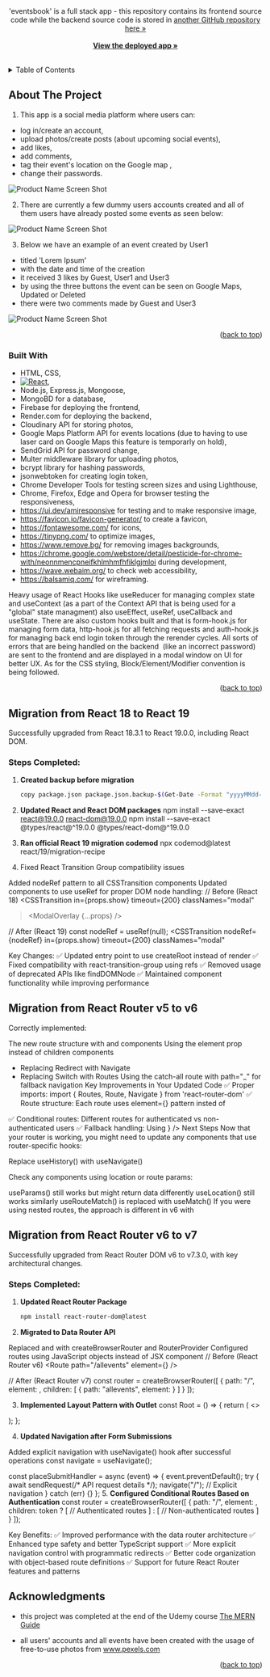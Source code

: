 <a name="readme-top"></a>

<!-- PROJECT LOGO -->
<br />
<div align="center">

  <p>
    'eventsbook' is a full stack app - this repository contains its frontend source code while
    the backend source code is stored in 
    <a href="https://github.com/spatulatom/backend-eventsbook">
    another GitHub repository  here »</a>
    <br />
    <br />
    <a href="https://eventsbook-91260.web.app/allevents"><strong>View the deployed app »</strong></a>
    <br />
    <br />
   
  </p>
</div>

<!-- TABLE OF CONTENTS -->
<details>
  <summary>Table of Contents</summary>
  <ol>
    <li><a href="#about-the-project">About The Project</a></li>
    <li><a href="#built-with">Built With</a></li>
    <li><a href="#migration-from-react-18-to-react-19">Migration from React 18 to React 19, including React DOM</a></li>
    <li><a href="#migration-from-react-router-v5-to-v6">Migration from React Router v5 to v6</a></li>
    <li><a href="#migration-from-react-router-v6-to-v7">Migration from React Router v6 to v7</a></li>
    <li><a href="#acknowledgments">Acknowledgments</a></li>
  </ol>
</details>

<!-- ABOUT THE PROJECT -->

## About The Project

1. This app is a social media platform where users can:

- log in/create an account,
- upload photos/create posts (about upcoming social events),
- add likes,
- add comments,
- tag their event's location on the Google map ,
- change their passwords.

![Product Name Screen Shot](imgs/eb1.png)

2. There are currently a few dummy users accounts created and all of them users have already posted some events as seen below:

![Product Name Screen Shot](imgs/eb5.png)

3. Below we have an example of an event created by User1

- titled 'Lorem Ipsum'
- with the date and time of the creation
- it received 3 likes by Guest, User1 and User3
- by using the three buttons the event can be seen on Google Maps,
  Updated or Deleted
- there were two comments made by Guest and User3

![Product Name Screen Shot](imgs/eb6.png)

<p align="right">(<a href="#readme-top">back to top</a>)</p>

### Built With

- HTML, CSS,
- [![React][react.js]][react-url],
- Node.js, Express.js, Mongoose,
- MongoBD for a database,
- Firebase for deploying the frontend,
- Render.com for deploying the backend,
- Cloudinary API for storing photos,
- Google Maps Platform API for events locations (due to having to use laser card on Google Maps this
  feature is temporarly on hold),
- SendGrid API for password change,
- Multer middleware library for uploading photos,
- bcrypt library for hashing passwords,
- jsonwebtoken for creating login token,
- Chrome Developer Tools for testing screen sizes and using Lighthouse,
- Chrome, Firefox, Edge and Opera for browser testing the responsiveness,
- https://ui.dev/amiresponsive for testing and to make responsive image,
- https://favicon.io/favicon-generator/ to create a favicon,
- https://fontawesome.com/ for icons,
- https://tinypng.com/ to optimize images,
- https://www.remove.bg/ for removing images backgrounds,
- https://chrome.google.com/webstore/detail/pesticide-for-chrome-with/neonnmencpneifkhlmhmfhfiklgjmloi during development,
- https://wave.webaim.org/ to check web accessibility,
- https://balsamiq.com/ for wireframing.

Heavy usage of React Hooks like useReducer for managing complex state and useContext (as a part of the Context API that is being used for a "global" state managment) also useEffect, useRef, useCallback and useState. There are also custom hooks built and that is form-hook.js for managing form data, http-hook.js for all fetching requests and auth-hook.js for managing back end login token through the rerender cycles.
All sorts of errors that are being handled on the backend  (like an incorrect password) are sent to the frontend and are displayed in a modal window on UI for better UX.
As for the CSS styling, Block/Element/Modifier convention is being followed.

<p align="right">(<a href="#readme-top">back to top</a>)</p>

<!-- ACKNOWLEDGMENTS -->



## Migration from React 18 to React 19

Successfully upgraded from React 18.3.1 to React 19.0.0, including React DOM.

### Steps Completed:

1. **Created backup before migration**

   ```bash
   copy package.json package.json.backup-$(Get-Date -Format "yyyyMMdd-HHmmss")

   ```

2. **Updated React and React DOM packages**
   npm install --save-exact react@19.0.0 react-dom@19.0.0
   npm install --save-exact @types/react@^19.0.0 @types/react-dom@^19.0.0

3. **Ran official React 19 migration codemod**
   npx codemod@latest react/19/migration-recipe

4. Fixed React Transition Group compatibility issues

Added nodeRef pattern to all CSSTransition components
Updated components to use useRef for proper DOM node handling:
// Before (React 18)
<CSSTransition
in={props.show}
timeout={200}
classNames="modal"

> <ModalOverlay {...props} />
> </CSSTransition>

// After (React 19)
const nodeRef = useRef(null);
<CSSTransition
nodeRef={nodeRef}
in={props.show}
timeout={200}
classNames="modal"

>

  <div ref={nodeRef}>
    <ModalOverlay {...props} />
  </div>
</CSSTransition>
Key Changes:
✅ Updated entry point to use createRoot instead of render
✅ Fixed compatibility with react-transition-group using refs
✅ Removed usage of deprecated APIs like findDOMNode
✅ Maintained component functionality while improving performance


## Migration from React Router v5 to v6

Correctly implemented:

The new route structure with <Routes> and <Route> components
Using the element prop instead of children components
- Replacing Redirect with Navigate
- Replacing Switch with Routes
Using the catch-all route with path="_" for fallback navigation
Key Improvements in Your Updated Code
✅ Proper imports: import { Routes, Route, Navigate } from 'react-router-dom'
✅ Route structure: Each route uses element={<Component />} pattern insted of  
<Route path="/events/new" exact>
<NewEvent />
</Route>
✅ Conditional routes: Different routes for authenticated vs non-authenticated users
✅ Fallback handling: Using <Route path="_" element={<Navigate to="/allevents" />} />
Next Steps
Now that your router is working, you might need to update any components that use router-specific hooks:

Replace useHistory() with useNavigate()

Check any components using location or route params:

useParams() still works but might return data differently
useLocation() still works similarly
useRouteMatch() is replaced with useMatch()
If you were using nested routes, the approach is different in v6 with <Outlet />



## Migration from React Router v6 to v7

Successfully upgraded from React Router DOM v6 to v7.3.0, with key architectural changes.

### Steps Completed:

1. **Updated React Router Package**
   ```bash
   npm install react-router-dom@latest

2.  **Migrated to Data Router API**

Replaced <BrowserRouter> and <Routes> with createBrowserRouter and RouterProvider
Configured routes using JavaScript objects instead of JSX component
// Before (React Router v6)
<BrowserRouter>
  <Routes>
    <Route path="/allevents" element={<AllEvents />} />
  </Routes>
</BrowserRouter>

// After (React Router v7)
const router = createBrowserRouter([
  {
    path: "/",
    element: <Root />,
    children: [
      { path: "allevents", element: <AllEvents /> }
    ]
  }
]);

<RouterProvider router={router} />

3. **Implemented Layout Pattern with Outlet**
const Root = () => {
  return (
    <>
      <MainNavigation />
      <main>
        <Outlet />
      </main>
    </>
  );
};

4. **Updated Navigation after Form Submissions**

Added explicit navigation with useNavigate() hook after successful operations
const navigate = useNavigate();

const placeSubmitHandler = async (event) => {
  event.preventDefault();
  try {
    await sendRequest(/* API request details */);
    navigate("/"); // Explicit navigation
  } catch (err) {}
};
5. **Configured Conditional Routes Based on Authentication**
const router = createBrowserRouter([
  {
    path: "/",
    element: <Root />,
    children: token ? [
      // Authenticated routes
    ] : [
      // Non-authenticated routes
    ]
  }
]);

Key Benefits:
✅ Improved performance with the data router architecture
✅ Enhanced type safety and better TypeScript support
✅ More explicit navigation control with programmatic redirects
✅ Better code organization with object-based route definitions
✅ Support for future React Router features and patterns

## Acknowledgments

- this project was completed at the end of the Udemy course <a href="https://www.udemy.com/course/react-nodejs-express-mongodb-the-mern-fullstack-guide/learn/lecture/16833284?start=15#overview">The MERN Guide</a>

- all users' accounts and all events have been created with the usage of free-to-use photos from www.pexels.com

<p align="right">(<a href="#readme-top">back to top</a>)</p>

<!-- MARKDOWN LINKS & IMAGES -->

[linkedin-shield]: https://img.shields.io/badge/-LinkedIn-black.svg?style=for-the-badge&logo=linkedin&colorB=555
[linkedin-url]: https://www.linkedin.com/in/tomasz-s-069249244/
[product-screenshot]: images/screenshot.png
[next.js]: https://img.shields.io/badge/next.js-000000?style=for-the-badge&logo=nextdotjs&logoColor=white
[next-url]: https://nextjs.org/
[react.js]: https://img.shields.io/badge/React-20232A?style=for-the-badge&logo=react&logoColor=61DAFB
[react-url]: https://reactjs.org/
[vue.js]: https://img.shields.io/badge/Vue.js-35495E?style=for-the-badge&logo=vuedotjs&logoColor=4FC08D
[vue-url]: https://vuejs.org/
[angular.io]: https://img.shields.io/badge/Angular-DD0031?style=for-the-badge&logo=angular&logoColor=white
[angular-url]: https://angular.io/
[svelte.dev]: https://img.shields.io/badge/Svelte-4A4A55?style=for-the-badge&logo=svelte&logoColor=FF3E00
[svelte-url]: https://svelte.dev/
[laravel.com]: https://img.shields.io/badge/Laravel-FF2D20?style=for-the-badge&logo=laravel&logoColor=white
[laravel-url]: https://laravel.com
[bootstrap.com]: https://img.shields.io/badge/Bootstrap-563D7C?style=for-the-badge&logo=bootstrap&logoColor=white
[bootstrap-url]: https://getbootstrap.com
[jquery.com]: https://img.shields.io/badge/jQuery-0769AD?style=for-the-badge&logo=jquery&logoColor=white
[jquery-url]: https://jquery.com
